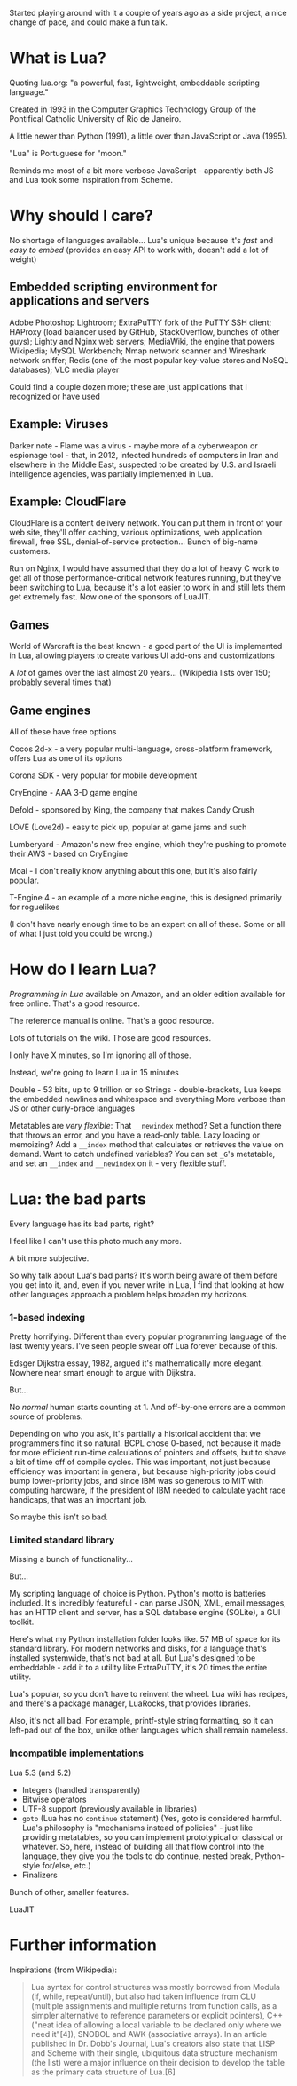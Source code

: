 Started playing around with it a couple of years ago as a side project, a nice change of pace, and could make a fun talk.

# What is Lua?

Quoting lua.org: "a powerful, fast, lightweight, embeddable scripting language."

Created in 1993 in the Computer Graphics Technology Group of the Pontifical Catholic University of Rio de Janeiro.

A little newer than Python (1991), a little over than JavaScript or Java (1995).

"Lua" is Portuguese for "moon."

Reminds me most of a bit more verbose JavaScript - apparently both JS and Lua took some inspiration from Scheme.

# Why should I care?

No shortage of languages available...
Lua's unique because it's _fast_ and _easy to embed_ (provides an easy API to work with, doesn't add a lot of weight)

## Embedded scripting environment for applications and servers

Adobe Photoshop Lightroom; ExtraPuTTY fork of the PuTTY SSH client; HAProxy (load balancer used by GitHub, StackOverflow, bunches of other guys); Lighty and Nginx web servers; MediaWiki, the engine that powers Wikipedia; MySQL Workbench; Nmap network scanner and Wireshark network sniffer; Redis (one of the most popular key-value stores and NoSQL databases); VLC media player

Could find a couple dozen more; these are just applications that I recognized or have used

## Example: Viruses

Darker note - Flame was a virus - maybe more of a cyberweapon or espionage tool - that, in 2012, infected hundreds of computers in Iran and elsewhere in the Middle East, suspected to be created by U.S. and Israeli intelligence agencies, was partially implemented in Lua.

## Example: CloudFlare

CloudFlare is a content delivery network.  You can put them in front of your web site, they'll offer caching, various optimizations, web application firewall, free SSL, denial-of-service protection...  Bunch of big-name customers.

Run on Nginx, I would have assumed that they do a lot of heavy C work to get all of those performance-critical network features running, but they've been switching to Lua, because it's a lot easier to work in and still lets them get extremely fast.  Now one of the sponsors of LuaJIT.

## Games

World of Warcraft is the best known - a good part of the UI is implemented in Lua, allowing players to create various UI add-ons and customizations

A *lot* of games over the last almost 20 years...  (Wikipedia lists over 150; probably several times that)

## Game engines

All of these have free options

Cocos 2d-x - a very popular multi-language, cross-platform framework, offers Lua as one of its options

Corona SDK - very popular for mobile development

CryEngine - AAA 3-D game engine

Defold - sponsored by King, the company that makes Candy Crush

LOVE (Love2d) - easy to pick up, popular at game jams and such

Lumberyard - Amazon's new free engine, which they're pushing to promote their AWS - based on CryEngine

Moai - I don't really know anything about this one, but it's also fairly popular.

T-Engine 4 - an example of a more niche engine, this is designed primarily for roguelikes

(I don't have nearly enough time to be an expert on all of these.  Some or all of what I just told you could be wrong.)

# How do I learn Lua?

_Programming in Lua_ available on Amazon, and an older edition available for free online.  That's a good resource.

The reference manual is online.  That's a good resource.

Lots of tutorials on the wiki.  Those are good resources.

I only have X minutes, so I'm ignoring all of those.

Instead, we're going to learn Lua in 15 minutes

Double - 53 bits, up to 9 trillion or so
Strings - double-brackets, Lua keeps the embedded newlines and whitespace and everything
More verbose than JS or other curly-brace languages

Metatables are _very flexible_:
That `__newindex` method?  Set a function there that throws an error, and you have a read-only table.
Lazy loading or memoizing?  Add a `__index` method that calculates or retrieves the value on demand.
Want to catch undefined variables?  You can set `_G`'s metatable, and set an `__index` and `__newindex` on it - very flexible stuff.

# Lua: the bad parts

Every language has its bad parts, right?

I feel like I can't use this photo much any more.

A bit more subjective.

So why talk about Lua's bad parts? It's worth being aware of them before you get into it, and, even if you never write in Lua, I find that looking at how other languages approach a problem helps broaden my horizons.

### 1-based indexing

Pretty horrifying. Different than every popular programming language of the last twenty years. I've seen people swear off Lua forever because of this.

Edsger Dijkstra essay, 1982, argued it's mathematically more elegant.
Nowhere near smart enough to argue with Dijkstra.

But...

No *normal* human starts counting at 1.  And off-by-one errors are a common source of problems.

Depending on who you ask, it's partially a historical accident that we programmers find it so natural.  BCPL chose 0-based, not because it made for more efficient run-time calculations of pointers and offsets, but to shave a bit of time off of compile cycles.  This was important, not just because efficiency was important in general, but because high-priority jobs could bump lower-priority jobs, and since IBM was so generous to MIT with computing hardware, if the president of IBM needed to calculate yacht race handicaps, that was an important job.

So maybe this isn't so bad.

### Limited standard library

Missing a bunch of functionality...

But...

My scripting language of choice is Python. Python's motto is batteries included.  It's incredibly featureful - can parse JSON, XML, email messages, has an HTTP client and server, has a SQL database engine (SQLite), a GUI toolkit.

Here's what my Python installation folder looks like. 57 MB of space for its standard library. For modern networks and disks, for a language that's installed systemwide, that's not bad at all.  But Lua's designed to be embeddable - add it to a utility like ExtraPuTTY, it's 20 times the entire utility.

Lua's popular, so you don't have to reinvent the wheel. Lua wiki has recipes, and there's a package manager, LuaRocks, that provides libraries.

Also, it's not all bad.  For example, printf-style string formatting, so it can left-pad out of the box, unlike other languages which shall remain nameless.

### Incompatible implementations

Lua 5.3 (and 5.2)

* Integers (handled transparently)
* Bitwise operators
* UTF-8 support (previously available in libraries)
* `goto` (Lua has no `continue` statement) (Yes, goto is considered harmful. Lua's philosophy is "mechanisms instead of policies" - just like providing metatables, so you can implement prototypical or classical or whatever. So, here, instead of building all that flow control into the language, they give you the tools to do continue, nested break, Python-style for/else, etc.)
* Finalizers

Bunch of other, smaller features.

LuaJIT

# Further information

Inspirations (from Wikipedia):

> Lua syntax for control structures was mostly borrowed from Modula (if, while, repeat/until), but also had taken influence from CLU (multiple assignments and multiple returns from function calls, as a simpler alternative to reference parameters or explicit pointers), C++ ("neat idea of allowing a local variable to be declared only where we need it"[4]), SNOBOL and AWK (associative arrays). In an article published in Dr. Dobb's Journal, Lua's creators also state that LISP and Scheme with their single, ubiquitous data structure mechanism (the list) were a major influence on their decision to develop the table as the primary data structure of Lua.[6]

